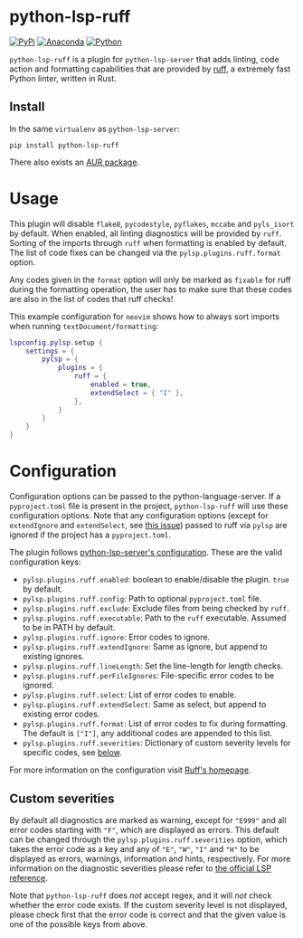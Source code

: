 # python-lsp-ruff

[![PyPi](https://img.shields.io/pypi/v/python-lsp-ruff.svg)](https://pypi.org/project/python-lsp-ruff)
[![Anaconda](https://anaconda.org/conda-forge/python-lsp-ruff/badges/version.svg)](https://anaconda.org/conda-forge/python-lsp-ruff)
[![Python](https://github.com/python-lsp/python-lsp-ruff/actions/workflows/python.yml/badge.svg)](https://github.com/python-lsp/python-lsp-ruff/actions/workflows/python.yml)

`python-lsp-ruff` is a plugin for `python-lsp-server` that adds linting, code action and formatting capabilities that are provided by [ruff](https://github.com/charliermarsh/ruff),
a extremely fast Python linter, written in Rust.

## Install

In the same `virtualenv` as `python-lsp-server`:

```shell
pip install python-lsp-ruff
```

There also exists an [AUR package](https://aur.archlinux.org/packages/python-lsp-ruff).

# Usage

This plugin will disable `flake8`, `pycodestyle`, `pyflakes`, `mccabe` and `pyls_isort` by default.
When enabled, all linting diagnostics will be provided by `ruff`.
Sorting of the imports through `ruff` when formatting is enabled by default.
The list of code fixes can be changed via the `pylsp.plugins.ruff.format` option.

Any codes given in the `format` option will only be marked as `fixable` for ruff during the formatting operation, the user has to make sure that these codes are also in the list of codes that ruff checks!

This example configuration for `neovim` shows how to always sort imports when running `textDocument/formatting`:

```lua
lspconfig.pylsp.setup {
	settings = {
		pylsp = {
			plugins = {
				ruff = {
					enabled = true,
					extendSelect = { "I" },
				},
			}
		}
	}
}
```

# Configuration

Configuration options can be passed to the python-language-server. If a `pyproject.toml`
file is present in the project, `python-lsp-ruff` will use these configuration options.
Note that any configuration options (except for `extendIgnore` and `extendSelect`, see
[this issue](https://github.com/python-lsp/python-lsp-ruff/issues/19)) passed to ruff via
`pylsp` are ignored if the project has a `pyproject.toml`.

The plugin follows [python-lsp-server's
configuration](https://github.com/python-lsp/python-lsp-server/#configuration). These are
the valid configuration keys:

 - `pylsp.plugins.ruff.enabled`: boolean to enable/disable the plugin. `true` by default.
 - `pylsp.plugins.ruff.config`: Path to optional `pyproject.toml` file.
 - `pylsp.plugins.ruff.exclude`: Exclude files from being checked by `ruff`.
 - `pylsp.plugins.ruff.executable`: Path to the `ruff` executable. Assumed to be in PATH by default.
 - `pylsp.plugins.ruff.ignore`: Error codes to ignore.
 - `pylsp.plugins.ruff.extendIgnore`: Same as ignore, but append to existing ignores.
 - `pylsp.plugins.ruff.lineLength`: Set the line-length for length checks.
 - `pylsp.plugins.ruff.perFileIgnores`: File-specific error codes to be ignored.
 - `pylsp.plugins.ruff.select`: List of error codes to enable.
 - `pylsp.plugins.ruff.extendSelect`: Same as select, but append to existing error codes.
 - `pylsp.plugins.ruff.format`: List of error codes to fix during formatting. The default is `["I"]`, any additional codes are appended to this list.
 - `pylsp.plugins.ruff.severities`: Dictionary of custom severity levels for specific codes, see [below](#custom-severities).

For more information on the configuration visit [Ruff's homepage](https://beta.ruff.rs/docs/configuration/).

## Custom severities

By default all diagnostics are marked as warning, except for `"E999"` and all error codes starting with `"F"`, which are displayed as errors.
This default can be changed through the `pylsp.plugins.ruff.severities` option, which takes the error code as a key and any of
`"E"`, `"W"`, `"I"` and `"H"` to be displayed as errors, warnings, information and hints, respectively.
For more information on the diagnostic severities please refer to
[the official LSP reference](https://microsoft.github.io/language-server-protocol/specifications/lsp/3.17/specification/#diagnosticSeverity).

Note that `python-lsp-ruff` does *not* accept regex, and it will *not* check whether the error code exists. If the custom severity level is not displayed,
please check first that the error code is correct and that the given value is one of the possible keys from above.
